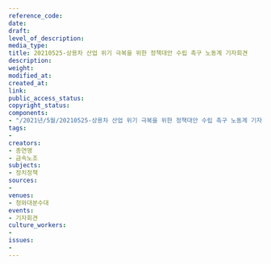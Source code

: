 ```yaml
---
reference_code: 
date: 
draft: 
level_of_description: 
media_type: 
title: 20210525-상용차 산업 위기 극복을 위한 정책대안 수립 촉구 노동계 기자회견
description: 
weight: 
modified_at: 
created_at: 
link: 
public_access_status: 
copyright_status: 
components:
- "/2021년/5월/20210525-상용차 산업 위기 극복을 위한 정책대안 수립 촉구 노동계 기자회견/_5D40117.jpg"
tags:
- 
creators:
- 총연맹
- 금속노조
subjects:
- 정치정책
sources:
- 
venues:
- 청와대분수대
events:
- 기자회견
culture_workers:
- 
issues:
- 
---
```

